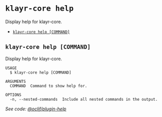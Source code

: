 `klayr-core help`
=================

Display help for klayr-core.

* [`klayr-core help [COMMAND]`](#klayr-core-help-command)

## `klayr-core help [COMMAND]`

Display help for klayr-core.

```
USAGE
  $ klayr-core help [COMMAND]

ARGUMENTS
  COMMAND  Command to show help for.

OPTIONS
  -n, --nested-commands  Include all nested commands in the output.
```

_See code: [@oclif/plugin-help](https://github.com/oclif/plugin-help/blob/v5.1.19/src/commands/help.ts)_
